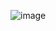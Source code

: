 ![image](https://user-images.githubusercontent.com/75119694/180636726-a92ab00a-26fa-4bef-9212-1f80e10c987b.png)
